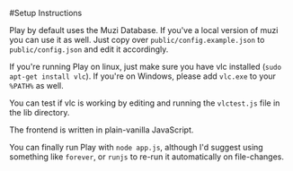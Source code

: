 #Setup Instructions

Play by default uses the Muzi Database. If you've a local version of muzi
you can use it as well. Just copy over `public/config.example.json` to
`public/config.json` and edit it accordingly.

If you're running Play on linux, just make sure you have vlc installed
(`sudo apt-get install vlc`). If you're on Windows, please add `vlc.exe`
to your `%PATH%` as well.

You can test if vlc is working by editing and running the `vlctest.js` 
file in the lib directory.

The frontend is written in plain-vanilla JavaScript.

You can finally run Play with `node app.js`, although I'd suggest using 
something like `forever`, or `runjs` to re-run it automatically on file-changes.